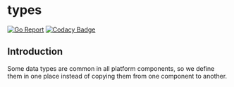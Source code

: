 # types
[![Go Report](https://goreportcard.com/badge/github.com/I1820/types?style=flat-square)](https://goreportcard.com/report/github.com/I1820/types)
[![Codacy Badge](https://img.shields.io/codacy/grade/7479c1d332d94b8fb12215a4bd52ea00.svg?style=flat-square)](https://www.codacy.com/project/i1820/types/dashboard)

## Introduction
Some data types are common in all platform components, so we define them in one place instead of copying them from one component to another.
